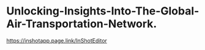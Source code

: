 # Unlocking-Insights-Into-The-Global-Air-Transportation-Network.
https://inshotapp.page.link/InShotEditor
